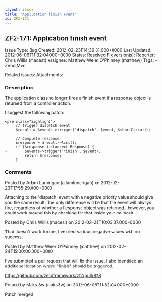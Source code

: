 ```yaml
---
layout: issue
title: "Application finish event"
id: ZF2-171
---
```


ZF2-171: Application finish event
---------------------------------

 Issue Type: Bug Created: 2012-02-23T14:39:31.000+0000 Last Updated: 2012-06-06T11:32:04.000+0000 Status: Resolved Fix version(s): 
 Reporter:  Chris Willis (macest)  Assignee:  Matthew Weier O'Phinney (matthew)  Tags: - Zend\\Mvc
 
 Related issues: 
 Attachments: 
### Description

The application class no longer fires a finish event if a response object is returned from a controller action.

I suggest the following patch:

 
    <pre class="highlight">
         // Trigger dispatch event 
         $result = $events->trigger('dispatch', $event, $shortCircuit); 
    
         // Complete response 
         $response = $result->last(); 
         if ($response instanceof Response) { 
    +        $events->trigger('finish', $event); 
             return $response; 
         }


 

 

### Comments

Posted by Adam Lundrigan (adamlundrigan) on 2012-02-23T17:55:29.000+0000

Attaching to the 'dispatch' event with a negative priority value should give you the same result. The only difference will be that the event will always fire, regardless of whether a Response object was returned...however, you could work around this by checking for that inside your callback.

 

 

Posted by Chris Willis (macest) on 2012-02-24T10:03:37.000+0000

That doesn't work for me, I've tried various negative values with no success.

 

 

Posted by Matthew Weier O'Phinney (matthew) on 2012-02-24T15:00:00.000+0000

I've submitted a pull request that will fix the issue. I also identified an additional location where "finish" should be triggered.

<https://github.com/zendframework/zf2/pull/828>

 

 

Posted by Maks 3w (maks3w) on 2012-06-06T11:32:04.000+0000

Patch merged

 

 